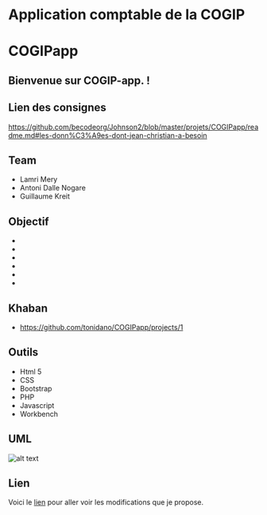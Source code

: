 # Application comptable de la COGIP

# COGIPapp

## Bienvenue sur COGIP-app. !

## Lien des consignes

https://github.com/becodeorg/Johnson2/blob/master/projets/COGIPapp/readme.md#les-donn%C3%A9es-dont-jean-christian-a-besoin

## Team

* Lamri Mery
* Antoni Dalle Nogare
* Guillaume Kreit

## Objectif 

* 
* 
* 
* 
* 
* 
## Khaban

* https://github.com/tonidano/COGIPapp/projects/1

## Outils 

* Html 5
* CSS
* Bootstrap 
* PHP
* Javascript
* Workbench

## UML
![alt text](https://contattafiles.s3.us-west-1.amazonaws.com/tnt14094/M_lEkbOeB1R16y9/tables_relationnelles.png)



## Lien

Voici le [lien]() pour aller voir les modifications que je propose.
